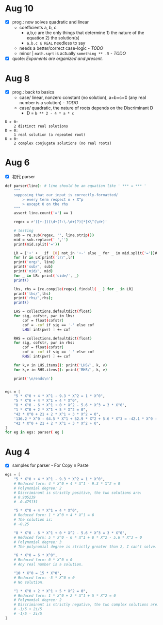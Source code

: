 # Aug 10 
- [x] prog.: now solves quadratic and linear
  - coefficients a, b, c
    - a,b,c are the only things that determine 1) the nature of the equation 2) the solution(s)
    -  `a,b,c ∈ REAL` needless to say
  -  needs a better/correct case-logic - _TODO_
  -  minor | `math.sqrt` is actually `something ** .5` - _TODO_
- [x] quote: _Exponents are organized and present._

# Aug 8
- [x] prog.: back to basics
  - case/ linear, nonzero constant (no solution), a=b=c=0 (any real number is a solution) - _TODO_
  - case/ quadratic, the nature of roots depends on the Discriminant D
    - D = `b ** 2 - 4 * a * c`
```b
D > 0:
    2 distinct real solutions
D = 0:
    1 real solution (a repeated root)
D < 0:
    2 complex conjugate solutions (no real roots)
```

# Aug 6 
- [x] 初代 parser
```sh
def parser(line): # line should be an equation like ' *** = *** '
    """
    supposing that our input is correctly-formatted/
        > every term respect n ∗ X^p
        > except 0 on the rhs
    """
    assert line.count('=') == 1

    regex = r'([+-])(\d+(?:\.\d+)?)[*]X\^(\d+)'

    # testing
    sub = re.sub(regex, '', line.strip())
    mid = sub.replace(' ','')
    print(mid.split('='))

    LR = ['+' + _ if _[0] not in '+-' else _ for _ in mid.split('=')]# if _[0] not in '+-' else _ ]
    for lr in LR:print('lr/',lr)
    print('org/', line)
    print('sub/', sub)
    print('mid/', mid)
    for _ in LR: print('side/', _)
    print()

    lhs, rhs = [re.compile(regex).findall( _ ) for _ in LR]
    print('lhs/',lhs)
    print('rhs/',rhs);
    print()

    LHS = collections.defaultdict(float)
    for sig, cofstr, pwr in lhs:
        cof = float(cofstr)
        cof = -cof if sig == '-' else cof
        LHS[ int(pwr) ] += cof

    RHS = collections.defaultdict(float)
    for sig, cofstr, pwr in rhs:
        cof = float(cofstr)
        cof = -cof if sig == '-' else cof
        RHS[ int(pwr) ] += cof

    for k,v in LHS.items(): print('LHS/', k, v)    
    for k,v in RHS.items(): print('RHS/', k, v)    

    print('\n/ends\n')


egs = [
    "5 * X^0 + 4 * X^1 - 9.3 * X^2 = 1 * X^0",
    "5 * X^0 + 4 * X^1 = 4 * X^0",
    "8 * X^0 - 6 * X^1 + 0 * X^2 - 5.6 * X^3 = 3 * X^0",
    "1 * X^0 + 2 * X^1 + 5 * X^2 = 0",
    "42 * X^0 + 21 + 2 * X^1 + 3 * X^2 = 0",
    '136.2 * X^0 - 64.5 * X^1 + 52.9 * X^2 + 5.6 * X^3 = -42.1 * X^0 - 21.4 * X^1 - 77 * X^2 + 1024 * X^3 - 33 * X^0',
    "42 * X^0 + 21 + 2 * X^1 + 3 * X^2 + 0",
]
for eg in egs: parser( eg )
```

# Aug 4 
- [x] samples for parser - For Copy n Paste
```py
egs = [
    "5 * X^0 + 4 * X^1 - 9.3 * X^2 = 1 * X^0",
    # Reduced form: 4 * X^0 + 4 * X^1 - 9.3 * X^2 = 0
    # Polynomial degree: 2
    # Discriminant is strictly positive, the two solutions are:
    # 0.905239
    # -0.475131

    "5 * X^0 + 4 * X^1 = 4 * X^0",
    # Reduced form: 1 * X^0 + 4 * X^1 = 0
    # The solution is:
    # -0.25

    "8 * X^0 - 6 * X^1 + 0 * X^2 - 5.6 * X^3 = 3 * X^0",
    # Reduced form: 5 * X^0 - 6 * X^1 + 0 * X^2 - 5.6 * X^3 = 0
    # Polynomial degree: 3
    # The polynomial degree is strictly greater than 2, I can't solve.

    "6 * X^0 = 6 * X^0",
    # Reduced form: 0 * X^0 = 0
    # Any real number is a solution.

    "10 * X^0 = 15 * X^0",
    # Reduced form: -5 * X^0 = 0
    # No solution.

    "1 * X^0 + 2 * X^1 + 5 * X^2 = 0",
    # Reduced form: 1 * X^0 + 2 * X^1 + 5 * X^2 = 0
    # Polynomial degree: 2
    # Discriminant is strictly negative, the two complex solutions are:
    # -1/5 + 2i/5
    # -1/5 - 2i/5
]
```
